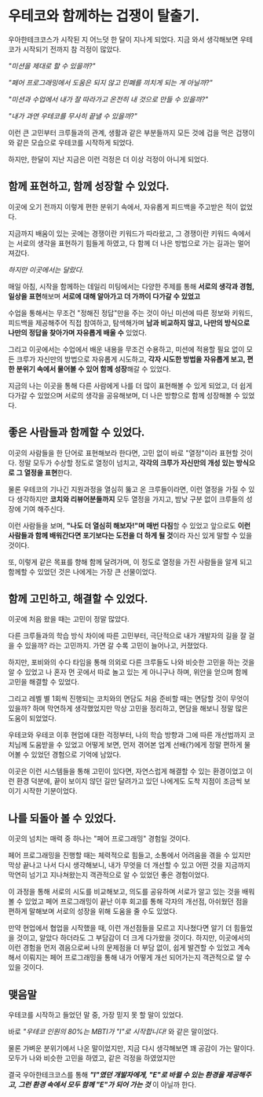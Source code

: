 # 우테코와 함께하는 겁쟁이 탈출기.

우아한테크코스가 시작된 지 어느덧 한 달이 지나게 되었다.
지금 와서 생각해보면 우테코가 시작되기 전까지 참 걱정이 많았다.

_"미션을 제대로 할 수 있을까?"_

_"페어 프로그래밍에서 도움은 되지 않고 민폐를 끼치게 되는 게 아닐까?"_

_"미션과 수업에서 내가 잘 따라가고 온전히 내 것으로 만들 수 있을까?"_

_"내가 과연 우테코를 무사히 끝낼 수 있을까?"_

이런 큰 고민부터 크루들과의 관계, 생활과 같은 부분들까지
모든 것에 겁을 먹은 겁쟁이와 같은 모습으로 우테코를 시작하게 되었다.

하지만, 한달이 지난 지금은 이런 걱정은 더 이상 걱정이 아니게 되었다.




## 함께 표현하고, 함께 성장할 수 있었다.
이곳에 오기 전까지 이렇게 편한 분위기 속에서, 자유롭게 피드백을 주고받은 적이 없었다.

지금까지 배움이 있는 곳에는 경쟁이란 키워드가 따라왔고, 그 경쟁이란 키워드 속에서는
서로의 생각을 표현하기 힘들게 하였고, 다 함께 더 나은 방법으로 가는 길과는 멀어져갔다.

_하지만 이곳에서는 달랐다._

매일 아침, 시작을 함께하는 데일리 미팅에서는 다양한 주제를 통해 **서로의 생각과 경험, 일상을 표현**해보며
**서로에 대해 알아가고 더 가까이 다가갈 수 있었고**

수업을 통해서는 무조건 "정해진 정답"만을 주는 것이 아닌 미션에 따른 정보와 키워드, 피드백을 제공해주어
직접 참여하고, 탐색해가며 **남과 비교하지 않고, 나만의 방식으로 나만의 정답을 찾아가며 자유롭게 배울 수** 있었다.

그리고 이곳에서는 수업에서 배운 내용을 무조건 수용하고, 미션에 적용할 필요 없이
모든 크루가 자신만의 방법으로 자유롭게 시도하고, **각자 시도한 방법을 자유롭게 보고, 편한 분위기 속에서 물어볼 수 있어 함께 성장**해갈 수 있었다.

지금의 나는 이곳을 통해 다른 사람에게 나를 더 많이 표현해볼 수 있게 되었고, 더 쉽게 다가갈 수 있었으며
서로의 생각을 공유해보며, 더 나은 방향으로 함께 성장해볼 수 있었다.



## 좋은 사람들과 함께할 수 있었다.

이곳의 사람들을 한 단어로 표현해보라 한다면, 고민 없이 바로 "열정"이라 표현할 것이다.
정말 모두가 수상할 정도로 열정이 넘치고, **각각의 크루가 자신만의 개성 있는 방식으로 그 열정을 표현**한다.

물론 우테코의 기나긴 지원과정을 열심히 뚫고 온 크루들이라면, 이런 열정을 가질 수 있다 생각하지만
**코치와 리뷰어분들까지** 모두 열정을 가지고, 밤낮 구분 없이 크루들의 성장에 기여 해주신다.

이런 사람들을 보며, **"나도 더 열심히 해보자!"며 매번 다짐**할 수 있었고
앞으로도 **이런 사람들과 함께 배워간다면 포기보다는 도전을 더 하게 될 것**이라 자신 있게 말할 수 있을 것이다.

또, 이렇게 같은 목표를 향해 함께 달려가며, 이 정도로 열정을 가진 사람들을 알게 되고
함께할 수 있었던 것은 나에게는 가장 큰 선물이었다.



## 함께 고민하고, 해결할 수 있었다.

이곳에 처음 왔을 때는 고민이 정말 많았다.

다른 크루들과의 학습 방식 차이에 따른 고민부터, 극단적으로 내가 개발자의 길을 잘 걸을 수 있을까? 라는 고민까지.
가면 갈 수록 고민이 늘어나고, 커졌었다.

하지만, 포비와의 수다 타임을 통해 의외로 다른 크루들도 나와 비슷한 고민을 하는 것을 알 수 있었고
나 혼자 먼 곳에서 따로 놀고 있는 게 아니구나 하며, 위안을 얻으며 함께 고민을 해결할 수 있었다.

그리고 레벨 별 1회씩 진행되는 코치와의 면담도 처음 준비할 때는 면담할 것이 무엇이 있을까? 하며 막연하게 생각했었지만
막상 고민을 정리하고, 면담을 해보니 정말 많은 도움이 되었었다.

우테코와 우테코 이후 현업에 대한 걱정부터, 나의 학습 방향과 그에 따른 개선법까지 코치님께 도움받을 수 있었고
어떻게 보면, 먼저 겪어본 업계 선배(?)에게 정말 편하게 물어볼 수 있었던 경험으로 기억에 남았다.

이곳은 이런 시스템들을 통해 고민이 있다면, 자연스럽게 해결할 수 있는 환경이었고
이런 환경 덕분에, 끝이 보이지 않던 길만 달려가고 있던 나에게도 도착 지점이 조금씩 보이기 시작한 기분이었다.



## 나를 되돌아 볼 수 있었다.

이곳의 넘치는 매력 중 하나는 "페어 프로그래밍" 경험일 것이다.

페어 프로그래밍을 진행할 때는 체력적으로 힘들고, 소통에서 어려움을 겪을 수 있지만
막상 끝나고 나서 다시 생각해보니, 내가 무엇을 더 개선할 수 있고 어떤 것을 지금까지 막연히 넘기고 지나쳐왔는지 객관적으로 알 수 있었던 좋은 경험이었다.

이 과정을 통해 서로의 시도를 비교해보고, 의도를 공유하며 서로가 알고 있는 것을 배워볼 수 있었고
페어 프로그래밍이 끝난 이후 회고를 통해 각자의 개선점, 아쉬웠던 점을 편하게 말해보며 서로의 성장을 위해 도움을 줄 수도 있었다.

만약 현업에서 협업을 시작했을 때, 이런 개선점들을 모르고 지나쳤다면 알기 더 힘들었을 것이고, 알았다 하더라도 그 부담감이 더 크게 다가왔을 것이다.
하지만, 이곳에서의 이런 경험을 먼저 겪음으로써 나의 문제점을 더 부담 없이, 쉽게 발견할 수 있었고 계속해서 이뤄지는 페어 프로그래밍을 통해 내가 어떻게 개선 되어가는지 객관적으로 알 수 있을 것이다.



## 맺음말

우테코를 시작하고 들었던 말 중, 가장 믿지 못 할 말이 있었다.

바로 _"우테코 인원의 80%는 MBTI가 "I"로 시작합니다!_ 와 같은 말이었다.

물론 가벼운 분위기에서 나온 말이었지만, 지금 다시 생각해보면 꽤 공감이 가는 말이다.
모두가 나와 비슷한 고민을 하였고, 같은 걱정을 하였었지만

결국 우아한테크코스를 통해 ***"I"였던 개발자에게, "E"로 바뀔 수 있는 환경을 제공해주고, 그런 환경 속에서 모두 함께 "E"가 되어 가는 것*** 이 아닐까 한다.

